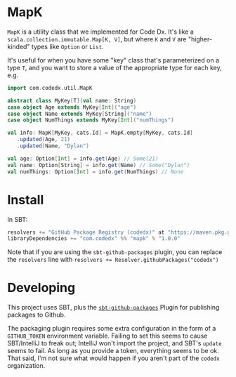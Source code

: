 # MapK

`MapK` is a utility class that we implemented for Code Dx. It's like a `scala.collection.immutable.Map[K, V]`, but where `K` and `V` are "higher-kinded" types like `Option` or `List`.

It's useful for when you have some "key" class that's parameterized on a type `T`, and you want to store a value of the appropriate type for each key, e.g.

```scala
import com.codedx.util.MapK

abstract class MyKey[T](val name: String)
case object Age extends MyKey[Int]("age")
case object Name extends MyKey[String]("name")
case object NumThings extends MyKey[Int]("numThings")

val info: MapK[MyKey, cats.Id] = MapK.empty[MyKey, cats.Id]
   .updated(Age, 21)
   .updated(Name, "Dylan")

val age: Option[Int] = info.get(Age) // Some(21)
val name: Option[String] = info.get(Name) // Some("Dylan")
val numThings: Option[Int] = info.get(NumThings) // None
```

# Install

In SBT:

```scala
resolvers += "GitHub Package Registry (codedx)" at "https://maven.pkg.github.com/codedx/_"
libraryDependencies += "com.codedx" %% "mapk" % "1.0.0"
```

Note that if you are using the `sbt-github-packages` plugin, you can replace the `resolvers` line with
`resolvers += Resolver.githubPackages("codedx")`

# Developing

This project uses SBT, plus the [`sbt-github-packages`](https://github.com/djspiewak/sbt-github-packages) Plugin for publishing packages to Github.

The packaging plugin requires some extra configuration in the form of a `GITHUB_TOKEN` environment variable.
Failing to set this seems to cause SBT/IntelliJ to freak out; IntelliJ won't import the project, and SBT's `update` seems to fail.
As long as you provide a token, everything seems to be ok. 
That said, I'm not sure what would happen if you aren't part of the `codedx` organization.
